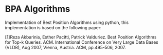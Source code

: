 # BPA Algorithms
Implementation of Best Position Algorithms using python, this implementation is based on the following paper: 


[1]Reza Akbarinia, Esther Pacitti, Patrick Valduriez. Best Position Algorithms for Top-k Queries.
ACM. International Conference on Very Large Data Bases (VLDB), Aug 2007, Vienna, Austria.
ACM, pp.495-506, 2007. <inria-00378836>
